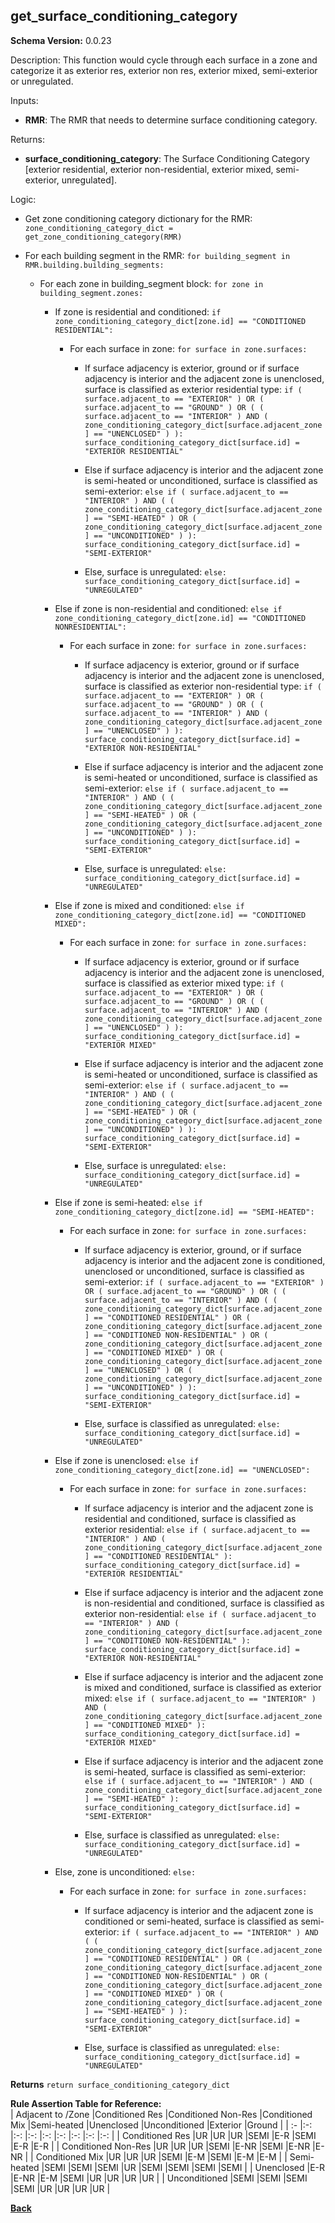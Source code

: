 
## get_surface_conditioning_category

**Schema Version:** 0.0.23

Description: This function would cycle through each surface in  a zone and categorize it as exterior res, exterior non res, exterior mixed, semi-exterior or unregulated.  

Inputs:

  - **RMR**: The RMR that needs to determine surface conditioning category.  

Returns:

  - **surface_conditioning_category**: The Surface Conditioning Category [exterior residential, exterior non-residential, exterior mixed, semi-exterior, unregulated].  

Logic:  

- Get zone conditioning category dictionary for the RMR: `zone_conditioning_category_dict = get_zone_conditioning_category(RMR)`  

- For each building segment in the RMR: `for building_segment in RMR.building.building_segments:`  

  - For each zone in building_segment block: `for zone in building_segment.zones:`  

    - If zone is residential and conditioned: `if zone_conditioning_category_dict[zone.id] == "CONDITIONED RESIDENTIAL":`  

      - For each surface in zone: `for surface in zone.surfaces:`  

        - If surface adjacency is exterior, ground or if surface adjacency is interior and the adjacent zone is unenclosed, surface is classified as exterior residential type: `if ( surface.adjacent_to == "EXTERIOR" ) OR ( surface.adjacent_to == "GROUND" ) OR ( ( surface.adjacent_to == "INTERIOR" ) AND ( zone_conditioning_category_dict[surface.adjacent_zone] == "UNENCLOSED" ) ): surface_conditioning_category_dict[surface.id] = "EXTERIOR RESIDENTIAL"`  

        - Else if surface adjacency is interior and the adjacent zone is semi-heated or unconditioned, surface is classified as semi-exterior: `else if ( surface.adjacent_to == "INTERIOR" ) AND ( ( zone_conditioning_category_dict[surface.adjacent_zone] == "SEMI-HEATED" ) OR ( zone_conditioning_category_dict[surface.adjacent_zone] == "UNCONDITIONED" ) ): surface_conditioning_category_dict[surface.id] = "SEMI-EXTERIOR"`  

        - Else, surface is unregulated: `else: surface_conditioning_category_dict[surface.id] = "UNREGULATED"`  

    - Else if zone is non-residential and conditioned: `else if zone_conditioning_category_dict[zone.id] == "CONDITIONED NONRESIDENTIAL":`  

      - For each surface in zone: `for surface in zone.surfaces:`  

        - If surface adjacency is exterior, ground or if surface adjacency is interior and the adjacent zone is unenclosed, surface is classified as exterior non-residential type: `if ( surface.adjacent_to == "EXTERIOR" ) OR ( surface.adjacent_to == "GROUND" ) OR ( ( surface.adjacent_to == "INTERIOR" ) AND ( zone_conditioning_category_dict[surface.adjacent_zone] == "UNENCLOSED" ) ): surface_conditioning_category_dict[surface.id] = "EXTERIOR NON-RESIDENTIAL"`  

        - Else if surface adjacency is interior and the adjacent zone is semi-heated or unconditioned, surface is classified as semi-exterior: `else if ( surface.adjacent_to == "INTERIOR" ) AND ( ( zone_conditioning_category_dict[surface.adjacent_zone] == "SEMI-HEATED" ) OR ( zone_conditioning_category_dict[surface.adjacent_zone] == "UNCONDITIONED" ) ): surface_conditioning_category_dict[surface.id] = "SEMI-EXTERIOR"`  

        - Else, surface is unregulated: `else: surface_conditioning_category_dict[surface.id] = "UNREGULATED"`  

    - Else if zone is mixed and conditioned: `else if zone_conditioning_category_dict[zone.id] == "CONDITIONED MIXED":`  

      - For each surface in zone: `for surface in zone.surfaces:`  

        - If surface adjacency is exterior, ground or if surface adjacency is interior and the adjacent zone is unenclosed, surface is classified as exterior mixed type: `if ( surface.adjacent_to == "EXTERIOR" ) OR ( surface.adjacent_to == "GROUND" ) OR ( ( surface.adjacent_to == "INTERIOR" ) AND ( zone_conditioning_category_dict[surface.adjacent_zone] == "UNENCLOSED" ) ): surface_conditioning_category_dict[surface.id] = "EXTERIOR MIXED"`  

        - Else if surface adjacency is interior and the adjacent zone is semi-heated or unconditioned, surface is classified as semi-exterior: `else if ( surface.adjacent_to == "INTERIOR" ) AND ( ( zone_conditioning_category_dict[surface.adjacent_zone] == "SEMI-HEATED" ) OR ( zone_conditioning_category_dict[surface.adjacent_zone] == "UNCONDITIONED" ) ): surface_conditioning_category_dict[surface.id] = "SEMI-EXTERIOR"`  

        - Else, surface is unregulated: `else: surface_conditioning_category_dict[surface.id] = "UNREGULATED"`  

    - Else if zone is semi-heated: `else if zone_conditioning_category_dict[zone.id] == "SEMI-HEATED":`  

      - For each surface in zone: `for surface in zone.surfaces:`  

        - If surface adjacency is exterior, ground, or if surface adjacency is interior and the adjacent zone is conditioned, unenclosed or unconditioned, surface is classified as semi-exterior: `if ( surface.adjacent_to == "EXTERIOR" ) OR ( surface.adjacent_to == "GROUND" ) OR ( ( surface.adjacent_to == "INTERIOR" ) AND ( ( zone_conditioning_category_dict[surface.adjacent_zone] == "CONDITIONED RESIDENTIAL" ) OR ( zone_conditioning_category_dict[surface.adjacent_zone] == "CONDITIONED NON-RESIDENTIAL" ) OR ( zone_conditioning_category_dict[surface.adjacent_zone] == "CONDITIONED MIXED" ) OR ( zone_conditioning_category_dict[surface.adjacent_zone] == "UNENCLOSED" ) OR ( zone_conditioning_category_dict[surface.adjacent_zone] == "UNCONDITIONED" ) ): surface_conditioning_category_dict[surface.id] = "SEMI-EXTERIOR"`  

        - Else, surface is classified as unregulated: `else: surface_conditioning_category_dict[surface.id] = "UNREGULATED"`  

    - Else if zone is unenclosed: `else if zone_conditioning_category_dict[zone.id] == "UNENCLOSED":`  

      - For each surface in zone: `for surface in zone.surfaces:`  

        - If surface adjacency is interior and the adjacent zone is residential and conditioned, surface is classified as exterior residential: `else if ( surface.adjacent_to == "INTERIOR" ) AND ( zone_conditioning_category_dict[surface.adjacent_zone] == "CONDITIONED RESIDENTIAL" ): surface_conditioning_category_dict[surface.id] = "EXTERIOR RESIDENTIAL"`  

        - Else if surface adjacency is interior and the adjacent zone is non-residential and conditioned, surface is classified as exterior non-residential: `else if ( surface.adjacent_to == "INTERIOR" ) AND ( zone_conditioning_category_dict[surface.adjacent_zone] == "CONDITIONED NON-RESIDENTIAL" ): surface_conditioning_category_dict[surface.id] = "EXTERIOR NON-RESIDENTIAL"`  

        - Else if surface adjacency is interior and the adjacent zone is mixed and conditioned, surface is classified as exterior mixed: `else if ( surface.adjacent_to == "INTERIOR" ) AND ( zone_conditioning_category_dict[surface.adjacent_zone] == "CONDITIONED MIXED" ): surface_conditioning_category_dict[surface.id] = "EXTERIOR MIXED"`  

        - Else if surface adjacency is interior and the adjacent zone is semi-heated, surface is classified as semi-exterior: `else if ( surface.adjacent_to == "INTERIOR" ) AND ( zone_conditioning_category_dict[surface.adjacent_zone] == "SEMI-HEATED" ): surface_conditioning_category_dict[surface.id] = "SEMI-EXTERIOR"`  

        - Else, surface is classified as unregulated: `else: surface_conditioning_category_dict[surface.id] = "UNREGULATED"`  

    - Else, zone is unconditioned: `else:`  

      - For each surface in zone:  `for surface in zone.surfaces:`  

        - If surface adjacency is interior and the adjacent zone is conditioned or semi-heated, surface is classified as semi-exterior: `if ( surface.adjacent_to == "INTERIOR" ) AND ( ( zone_conditioning_category_dict[surface.adjacent_zone] == "CONDITIONED RESIDENTIAL" ) OR ( zone_conditioning_category_dict[surface.adjacent_zone] == "CONDITIONED NON-RESIDENTIAL" ) OR ( zone_conditioning_category_dict[surface.adjacent_zone] == "CONDITIONED MIXED" ) OR ( zone_conditioning_category_dict[surface.adjacent_zone] == "SEMI-HEATED" ) ): surface_conditioning_category_dict[surface.id] = "SEMI-EXTERIOR"`  

        - Else, surface is classified as unregulated: `else: surface_conditioning_category_dict[surface.id] = "UNREGULATED"`  

**Returns** `return surface_conditioning_category_dict`  

**Rule Assertion Table for Reference:**  
| Adjacent to  /Zone    |Conditioned Res |Conditioned Non-Res |Conditioned Mix  |Semi-heated |Unenclosed |Unconditioned |Exterior |Ground   |
| :-                    |:-:             |:-:                 |:-:              |:-:         |:-:        |:-: |:-:      |:-:      |
| Conditioned Res       |UR              |UR                  |UR               |SEMI        |E-R        |SEMI          |E-R      |E-R      |
| Conditioned Non-Res   |UR              |UR                  |UR               |SEMI        |E-NR       |SEMI          |E-NR     |E-NR     |
| Conditioned Mix       |UR              |UR                  |UR               |SEMI        |E-M        |SEMI          |E-M      |E-M      |
| Semi-heated           |SEMI            |SEMI                |SEMI             |UR          |SEMI       |SEMI          |SEMI     |SEMI     |
| Unenclosed            |E-R             |E-NR                |E-M              |SEMI        |UR         |UR            |UR       |UR       |
| Unconditioned         |SEMI            |SEMI                |SEMI             |SEMI        |UR         |UR            |UR       |UR       |

**[Back](../_toc.md)**
